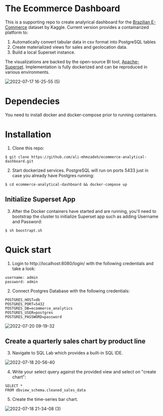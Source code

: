 # The Ecommerce Dashboard
This is a supporting repo to create analyrical dashboard for the [Brazilian E-Commerce](https://www.kaggle.com/datasets/olistbr/brazilian-ecommerce) dataset by Kaggle. Current version provides a containarized platform to:  
1. Automatically convert tabular data in csv format into PostgreSQL tables 
2. Create materialized views for sales and geolocation data.
3. Build a local Superset instance.

The visualizations are backed by the open-source BI tool, [Apache-Superset](https://superset.apache.org/). Implementation is fully dockerized and can be reproduced in various environments. 

![2022-07-17 16-25-55 (5)](https://user-images.githubusercontent.com/59216368/179426482-de72b9de-8e2f-4c02-9787-1cc4459201de.gif)

# Dependecies
You need to install docker and docker-compose prior to running containers.


# Installation
1. Clone this repo:
```
$ git clone https://github.com/ali-mhmzadeh/ecommerce-analytical-dashboard.git
```

2. Start dockerized services. PostgreSQL will run on ports 5433 just in case you already have Postgres running: 

```
$ cd ecommerce-analytical-dashboard && docker-compose up
```

## Initialize Superset App
3. After the Docker containers have started and are running, you'll need to bootstrap the cluster to initialize Superset app such as adding Username and Password:

```
$ sh boostrapt.sh
```

# Quick start

1. Login to http://localhost:8080/login/ with the following credentials and take a look:
```
username: admin
password: admin
```
2. Connect Postgres Database with the following credentials:
```
POSTGRES_HOST=db
POSTGRES_PORT=5432
POSTGRES_DB=ecommerce_analytics
POSTGRES_USER=postgres
POSTGRES_PASSWORD=password
```
![2022-07-20 09-19-32](https://user-images.githubusercontent.com/59216368/179996498-e996a0be-7c3d-4829-8056-8b9cd067dd51.gif)


## Create a quarterly sales chart by product line
3. Navigate to SQL Lab which provides a built-in SQL IDE. 

![2022-07-18 20-56-40](https://user-images.githubusercontent.com/59216368/179642702-f7e3494a-2ff7-4c26-adcc-ef5c9a04292d.gif)

4. Write your select query against the provided view and select on "create chart":
```
SELECT *
FROM dbview_schema.cleaned_sales_data 
```

5. Create the time-series bar chart.



![2022-07-18 21-34-08 (3)](https://user-images.githubusercontent.com/59216368/179645715-1d4d4cf7-9135-451b-8f8a-32ce930ac109.gif)






